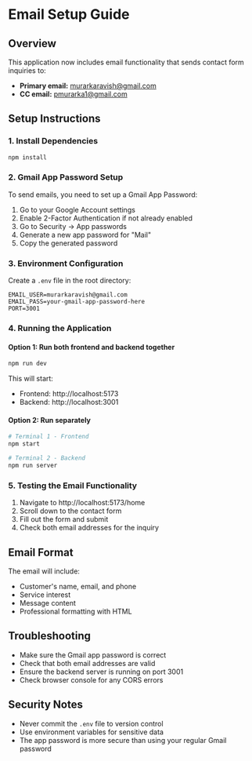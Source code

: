 # Email Setup Guide

## Overview
This application now includes email functionality that sends contact form inquiries to:
- **Primary email:** murarkaravish@gmail.com
- **CC email:** pmurarka1@gmail.com

## Setup Instructions

### 1. Install Dependencies
```bash
npm install
```

### 2. Gmail App Password Setup
To send emails, you need to set up a Gmail App Password:

1. Go to your Google Account settings
2. Enable 2-Factor Authentication if not already enabled
3. Go to Security → App passwords
4. Generate a new app password for "Mail"
5. Copy the generated password

### 3. Environment Configuration
Create a `.env` file in the root directory:
```env
EMAIL_USER=murarkaravish@gmail.com
EMAIL_PASS=your-gmail-app-password-here
PORT=3001
```

### 4. Running the Application

#### Option 1: Run both frontend and backend together
```bash
npm run dev
```
This will start:
- Frontend: http://localhost:5173
- Backend: http://localhost:3001

#### Option 2: Run separately
```bash
# Terminal 1 - Frontend
npm start

# Terminal 2 - Backend
npm run server
```

### 5. Testing the Email Functionality
1. Navigate to http://localhost:5173/home
2. Scroll down to the contact form
3. Fill out the form and submit
4. Check both email addresses for the inquiry

## Email Format
The email will include:
- Customer's name, email, and phone
- Service interest
- Message content
- Professional formatting with HTML

## Troubleshooting
- Make sure the Gmail app password is correct
- Check that both email addresses are valid
- Ensure the backend server is running on port 3001
- Check browser console for any CORS errors

## Security Notes
- Never commit the `.env` file to version control
- Use environment variables for sensitive data
- The app password is more secure than using your regular Gmail password 